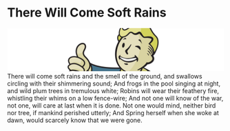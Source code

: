 # There Will Come Soft Rains
![header](assets/vault_boy.jpg)
There will come soft rains and the smell of the ground,
and swallows circling with their shimmering sound;
And frogs in the pool singing at night,
and wild plum trees in tremulous white;
Robins will wear their feathery fire,
whistling their whims on a low fence-wire;
And not one will know of the war, not one,
will care at last when it is done.
Not one would mind, neither bird nor tree,
if mankind perished utterly;
And Spring herself when she woke at dawn,
would scarcely know that we were gone.
